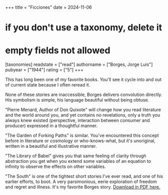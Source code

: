 +++
title = "Ficciones"
date = 2024-11-06
# if you don't use a taxonomy, delete it
# empty fields not allowed
[taxonomies]
  readstate = ["read"]
  authorname = ["Borges, Jorge Luis"]
  pubyear = ["1944"]
  rating = ["5"]
+++

This has long been one of my favorite books. You'll see it cycle into and out of current state because I often reread it.

None of these stories are inaccessible, Borges delivers convolution directly. His symbolism is simple, his language beautiful without being obtuse.

"Pierre Menard, Author of Don Quixote" will change how you read literature and the world around you, and yet contains no revelations, only a truth you always knew existed (perspective, interaction between consumer and producer) expressed in a thoughtful manner.

"The Garden of Forking Paths" is similar. You've encountered this concept before in literature or cosmology or who-knows-what, but it's unoriginal, written in a beautiful and illustrative manner.

"The Library of Babel" gives you that same feeling of clarity through abstraction you get when you extend some variables of an equation to infinity to observe the effects on other variables.

"The South" is one of the tightest short stories I've ever read, and one of his earlier efforts, to boot. A very parsimonious, eerie exploration of freedom and regret and illness. It's my favorite Borges story. [Download in PDF here.](https://nnix.com/pdfs/the_south.pdf)